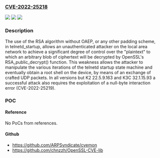 ### [CVE-2022-25218](https://cve.mitre.org/cgi-bin/cvename.cgi?name=CVE-2022-25218)
![](https://img.shields.io/static/v1?label=Product&message=Phicomm%20Routers&color=blue)
![](https://img.shields.io/static/v1?label=Version&message=K2%20%3E%3D%2022.5.9.163%2C%20K3%20%3E%3D%2021.5.37.246%2C%20K3C%20%3E%3D%2032.1.15.93%2C%20K2P%20%3E%3D%2020.4.1.7%2C%20K2%20A7%20%3E%3D%2022.6.506.28%20&color=brightgreen)
![](https://img.shields.io/static/v1?label=Vulnerability&message=Use%20of%20RSA%20Algorithm%20without%20OAEP&color=brightgreen)

### Description

The use of the RSA algorithm without OAEP, or any other padding scheme, in telnetd_startup, allows an unauthenticated attacker on the local area network to achieve a significant degree of control over the "plaintext" to which an arbitrary blob of ciphertext will be decrypted by OpenSSL's RSA_public_decrypt() function. This weakness allows the attacker to manipulate the various iterations of the telnetd startup state machine and eventually obtain a root shell on the device, by means of an exchange of crafted UDP packets. In all versions but K2 22.5.9.163 and K3C 32.1.15.93 a successful attack also requires the exploitation of a null-byte interaction error (CVE-2022-25219).

### POC

#### Reference
No PoCs from references.

#### Github
- https://github.com/ARPSyndicate/cvemon
- https://github.com/chnzzh/OpenSSL-CVE-lib

